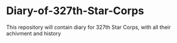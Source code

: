 # Diary-of-327th-Star-Corps
This repository will contain diary for 327th Star Corps, with all their achivment and history
